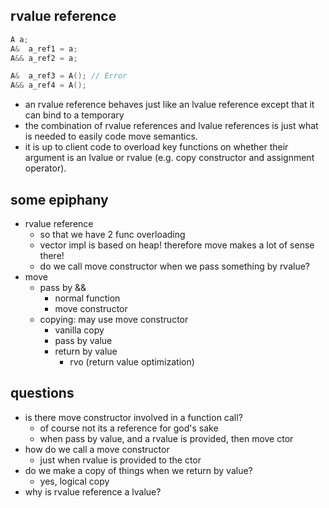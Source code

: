 ## rvalue reference
```cpp
A a;
A&  a_ref1 = a;
A&& a_ref2 = a;

A&  a_ref3 = A(); // Error
A&& a_ref4 = A();
```
* an rvalue reference behaves just like an lvalue reference except that it can 
bind to a temporary 
* the combination of rvalue references and lvalue references is just what is 
needed to easily code move semantics.
* it is up to client code to overload key functions on whether their argument is
an lvalue or rvalue (e.g. copy constructor and assignment operator).

## some epiphany
* rvalue reference
    * so that we have 2 func overloading
    * vector impl is based on heap! therefore move makes a lot of sense there!
    * do we call move constructor when we pass something by rvalue? 
* move
    * pass by &&
        * normal function
        * move constructor
    * copying: may use move constructor
        * vanilla copy
        * pass by value
        * return by value
            * rvo (return value optimization)

## questions
* is there move constructor involved in a function call? 
    - of course not its a reference for god's sake
    - when pass by value, and a rvalue is provided, then move ctor
* how do we call a move constructor
    - just when rvalue is provided to the ctor
* do we make a copy of things when we return by value? 
    - yes, logical copy
* why is rvalue reference a lvalue? 
